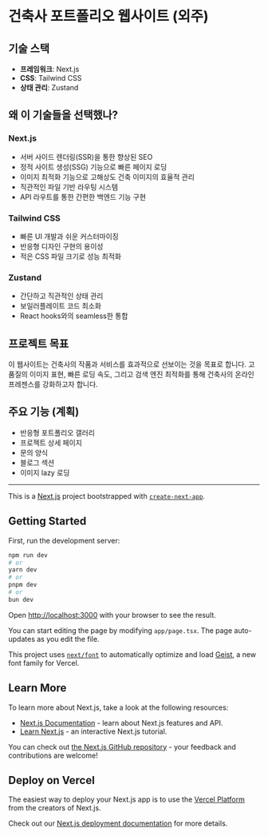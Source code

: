 # 건축사 포트폴리오 웹사이트 (외주)

## 기술 스택

- **프레임워크**: Next.js
- **CSS**: Tailwind CSS
- **상태 관리**: Zustand

## 왜 이 기술들을 선택했나?

### Next.js
- 서버 사이드 렌더링(SSR)을 통한 향상된 SEO
- 정적 사이트 생성(SSG) 기능으로 빠른 페이지 로딩
- 이미지 최적화 기능으로 고해상도 건축 이미지의 효율적 관리
- 직관적인 파일 기반 라우팅 시스템
- API 라우트를 통한 간편한 백엔드 기능 구현

### Tailwind CSS
- 빠른 UI 개발과 쉬운 커스터마이징
- 반응형 디자인 구현의 용이성
- 적은 CSS 파일 크기로 성능 최적화

### Zustand
- 간단하고 직관적인 상태 관리
- 보일러플레이트 코드 최소화
- React hooks와의 seamless한 통합

## 프로젝트 목표

이 웹사이트는 건축사의 작품과 서비스를 효과적으로 선보이는 것을 목표로 합니다. 고품질의 이미지 표현, 빠른 로딩 속도, 그리고 검색 엔진 최적화를 통해 건축사의 온라인 프레젠스를 강화하고자 합니다.

## 주요 기능 (계획)

- 반응형 포트폴리오 갤러리
- 프로젝트 상세 페이지
- 문의 양식
- 블로그 섹션
- 이미지 lazy 로딩



***
This is a [Next.js](https://nextjs.org) project bootstrapped with [`create-next-app`](https://nextjs.org/docs/app/api-reference/cli/create-next-app).

## Getting Started

First, run the development server:

```bash
npm run dev
# or
yarn dev
# or
pnpm dev
# or
bun dev
```

Open [http://localhost:3000](http://localhost:3000) with your browser to see the result.

You can start editing the page by modifying `app/page.tsx`. The page auto-updates as you edit the file.

This project uses [`next/font`](https://nextjs.org/docs/app/building-your-application/optimizing/fonts) to automatically optimize and load [Geist](https://vercel.com/font), a new font family for Vercel.

## Learn More

To learn more about Next.js, take a look at the following resources:

- [Next.js Documentation](https://nextjs.org/docs) - learn about Next.js features and API.
- [Learn Next.js](https://nextjs.org/learn) - an interactive Next.js tutorial.

You can check out [the Next.js GitHub repository](https://github.com/vercel/next.js) - your feedback and contributions are welcome!

## Deploy on Vercel

The easiest way to deploy your Next.js app is to use the [Vercel Platform](https://vercel.com/new?utm_medium=default-template&filter=next.js&utm_source=create-next-app&utm_campaign=create-next-app-readme) from the creators of Next.js.

Check out our [Next.js deployment documentation](https://nextjs.org/docs/app/building-your-application/deploying) for more details.
